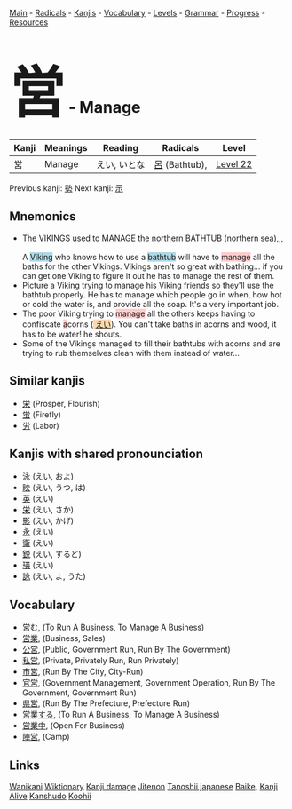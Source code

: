 <style> bigfont {font-size: 100px}</style>
[Main](../README.md) -
[Radicals](../radicals.md) -
[Kanjis](../kanjis.md) -
[Vocabulary](../vocabulary.md) -
[Levels](../levels.md) -
[Grammar](../grammar.md) - 
[Progress](../progress.md) -
[Resources](../resources.md)
# <bigfont> 営</bigfont> - Manage 

| Kanji | Meanings | Reading | Radicals | Level |
| --- | --- | --- | --- | --- |
| 営 | Manage | えい, いとな | [呂](../radicals/呂.md) (Bathtub),  | [Level 22](../levels/wk_level22.md) |

Previous kanji: [勢](勢.md) Next kanji: [示](示.md) 

## Mnemonics
 * The VIKINGS used to MANAGE the northern BATHTUB (northern sea),,,<br><br>A <span style="background-color:#ADD8E6"> Viking</span> who knows how to use a <span style="background-color:#ADD8E6"> bathtub</span> will have to <span style="background-color:#ffcccb"> manage</span> all the baths for the other Vikings. Vikings aren't so great with bathing... if you can get one Viking to figure it out he has to manage the rest of them.
* Picture a Viking trying to manage his Viking friends so they'll use the bathtub properly. He has to manage which people go in when, how hot or cold the water is, and provide all the soap. It's a very important job.
* The poor Viking trying to <span style="background-color:#ffcccb"> manage</span> all the others keeps having to confiscate <span style="background-color:#ffcccb"> a</span>corns (<span style="background-color:#fed8b1"> [えい](https://jisho.org/search/えい)</span>). You can't take baths in acorns and wood, it has to be water! he shouts.
* Some of the Vikings managed to fill their bathtubs with acorns and are trying to rub themselves clean with them instead of water...


## Similar kanjis
 * [栄](栄.md) (Prosper, Flourish)
* [蛍](蛍.md) (Firefly)
* [労](労.md) (Labor)



## Kanjis with shared pronounciation
 * [泳](泳.md) (えい, およ)
* [映](映.md) (えい, うつ, は)
* [英](英.md) (えい)
* [栄](栄.md) (えい, さか)
* [影](影.md) (えい, かげ)
* [永](永.md) (えい)
* [衛](衛.md) (えい)
* [鋭](鋭.md) (えい, するど)
* [瑛](瑛.md) (えい)
* [詠](詠.md) (えい, よ, うた)



## Vocabulary
 * [営む](../vocabulary/営.md), (To Run A Business, To Manage A Business)
* [営業](../vocabulary/営.md), (Business, Sales)
* [公営](../vocabulary/営.md), (Public, Government Run, Run By The Government)
* [私営](../vocabulary/営.md), (Private, Privately Run, Run Privately)
* [市営](../vocabulary/営.md), (Run By The City, City-Run)
* [官営](../vocabulary/営.md), (Government Management, Government Operation, Run By The Government, Government Run)
* [県営](../vocabulary/営.md), (Run By The Prefecture, Prefecture Run)
* [営業する](../vocabulary/営.md), (To Run A Business, To Manage A Business)
* [営業中](../vocabulary/営.md), (Open For Business)
* [陣営](../vocabulary/営.md), (Camp)




## Links 


[Wanikani](https://www.wanikani.com/kanji/営)
[Wiktionary](https://en.wiktionary.org/wiki/営)
[Kanji damage](http://www.kanjidamage.com/kanji/search?utf8=✓&q=営)
[Jitenon](https://jitenon.com/kanji/営)
[Tanoshii japanese](https://www.tanoshiijapanese.com/dictionary/kanji.cfm?k=営)
[Baike](https://baike.baidu.com/item/営),
[Kanji Alive](https://app.kanjialive.com/営)
[Kanshudo](https://www.kanshudo.com/searchmn?q=営)
[Koohii](https://kanji.koohii.com/study/kanji/営)
